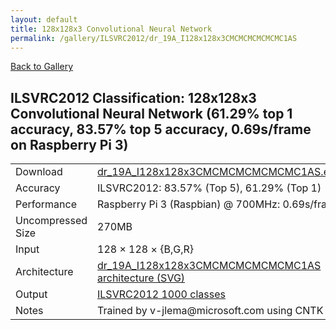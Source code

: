 ```yaml
---
layout: default
title: 128x128x3 Convolutional Neural Network
permalink: /gallery/ILSVRC2012/dr_19A_I128x128x3CMCMCMCMCMCMC1AS
---
```


[Back to Gallery](/ELL/gallery)

## ILSVRC2012 Classification: 128x128x3 Convolutional Neural Network (61.29% top 1 accuracy, 83.57% top 5 accuracy, 0.69s/frame on Raspberry Pi 3)

<table class="table table-striped table-bordered">
    <tr>
        <td> Download </td>
        <td colspan="3"> <a href="https://github.com/Microsoft/ELL-models/raw/master/models/ILSVRC2012/dr_19A_I128x128x3CMCMCMCMCMCMC1AS/dr_19A_I128x128x3CMCMCMCMCMCMC1AS.ell.zip">dr_19A_I128x128x3CMCMCMCMCMCMC1AS.ell.zip</a></td>
    </tr>
    <tr>
        <td> Accuracy </td>
        <td colspan="3"> ILSVRC2012: 83.57% (Top 5), 61.29% (Top 1) </td>
    </tr>
    <tr>
        <td> Performance </td>
        <td colspan="3"> Raspberry Pi 3 (Raspbian) @ 700MHz: 0.69s/frame </td>
    </tr>
    <tr>
        <td> Uncompressed Size </td>
        <td colspan="3"> 270MB </td>
    </tr>
    <tr>
        <td> Input </td>
        <td colspan="3"> 128 &times; 128 &times; {B,G,R} </td>
    </tr>
    <tr>
        <td> Architecture </td>
        <td>
            <a href="https://github.com/Microsoft/ELL-models/raw/master/models/ILSVRC2012/dr_19A_I128x128x3CMCMCMCMCMCMC1AS/dr_19A_I128x128x3CMCMCMCMCMCMC1AS.cntk.svg?sanitize=true" target="_blank">dr_19A_I128x128x3CMCMCMCMCMCMC1AS architecture (SVG)</a>
        </td>
    </tr>
    <tr>
        <td> Output </td>
        <td colspan="3"> <a href="https://github.com/Microsoft/ELL-models/raw/master/models/ILSVRC2012/categories.txt">ILSVRC2012 1000 classes</a> </td>
    </tr>
    <tr>
        <td> Notes </td>
        <td colspan="3"> Trained by v-jlema@microsoft.com using CNTK 2.3.1 </td>
    </tr>
</table>

